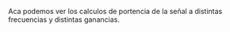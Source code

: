 Aca podemos ver los calculos de portencia de la señal a distintas frecuencias y distintas ganancias.
